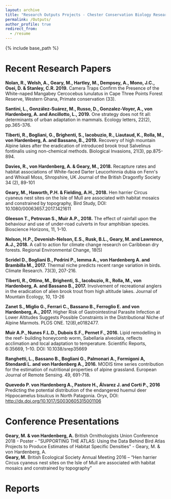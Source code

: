 ```yaml
---
layout: archive
title: "Research Outputs Projects - Chester Conservation Biology Research Group"
permalink: /Outputs/
author_profile: true
redirect_from:
  - /resume
---
```


{% include base_path %}

# Recent Research Papers

__Nolan, R., Welsh, A., Geary, M., Hartley, M., Dempsey, A., Mono, J.C., Osei, D. & Stanley, C.R. 2019.__ Camera Traps Confirm the Presence of the White-naped Mangabey  Cercocebus lunulatus in Cape Three Points Forest Reserve, Western Ghana, Primate conservation (33).  

__Santini, L., González‐Suárez, M., Russo, D., Gonzalez‐Voyer, A., von Hardenberg, A. and Ancillotto, L., 2019.__ One strategy does not fit all: determinants of urban adaptation in mammals. Ecology letters, 22(2), pp.365-376.  

__Tiberti, R., Bogliani, G., Brighenti, S., Iacobuzio, R., Liautaud, K., Rolla, M., von Hardenberg, A. and Bassano, B., 2019.__ Recovery of high mountain Alpine lakes after the eradication of introduced brook trout Salvelinus fontinalis using non-chemical methods. Biological Invasions, 21(3), pp.875-894.  

__Davies, R., von Hardenberg, A. & Geary, M., 2018.__ Recapture rates and habitat associations of White-faced Darter Leucorhinnia dubia on Fenn's and Whixall Moss, Shropshire, UK Journal of the British Dragonfly Society 34 (2), 89-101  

__Geary, M., Haworth, P.H. & Fielding, A.H., 2018.__ Hen harrier Circus cyaneus nest sites on the Isle of Mull are associated with habitat mosaics and constrained by topography, Bird Study, DOI: 10.1080/00063657.2017.1421611  

__Gleeson T., Petrovan S., Muir A.P., 2018.__ The effect of rainfall upon the behaviour and use of under-road culverts in four amphibian species. Bioscience Horizons, 11, 1–10.  

__Nelson, H.P., Devenish-Nelson, E.S., Rusk, B.L., Geary, M. and Lawrence, A.J., 2018.__ A call to action for climate change research on Caribbean dry forests. Regional Environmental Change, 18(5)  

__Scridel D., Bogliani B., Pedrini P., Iemma A., von Hardenberg A. and Brambilla M., 2017.__ Thermal niche predicts recent range variation in birds. Climate Research. 73(3), 207-216.   

__Tiberti, R., Ottino, M., Brighenti, S., Iacobuzio, R., Rolla, M., von Hardenberg, A.  and Bassano B., 2017.__ Involvement of recreational anglers in the eradication of alien brook trout from high altitude lakes. Journal of Mountain Ecology, 10, 13-26  

__Zanet S., Miglio G., Ferrari C., Bassano B., Ferroglio E. and  von Hardenberg, A., 2017.__ Higher Risk of Gastrointestinal Parasite Infection at Lower Altitudes Suggests Possible Constraints in the Distributional Niche of Alpine Marmots.  PLOS ONE. 12(8),e0182477.  

__Muir A.P., Nunes F.L.D., Dubois S.F., Pernet F., 2016.__ Lipid remodelling in the reef- building honeycomb worm, Sabellaria alveolata, reflects acclimation and local adaptation to temperature. Scientific Reports, 6:35669, 1–10. DOI: 10.1038/srep35669  

__Ranghetti, L., Bassano B., Bogliani G., Palmonari A., Formigoni A, Stendardi L. and  von Hardenberg A., 2016.__ MODIS time series contribution for the estimation of nutritional properties of alpine grassland. European Journal of Remote Sensing. 49, 691-718.  

__Quevedo P. von Hardenberg A.,  Pastore H., Álvarez J. and  Corti P., 2016__ Predicting the potential distribution of the endangered huemul deer Hippocamelus bisulcus in North Patagonia.  Oryx, DOI: http://dx.doi.org/10.1017/S0030605315001106   

# Conference Presentations

__Geary, M. & von Hardenberg, A.__ British Ornithologists Union Conference 2018 - Poster - "SUPPORTING THE ATLAS: Using the Data Behind Bird Atlas Projects to Produce Estimates of Habitat Specific Densities" - Geary, M. & von Hardenberg, A.  
__Geary, M.__ British Ecological Society Annual Meeting 2016 – “Hen harrier Circus cyaneus nest sites on the Isle of Mull are associated with habitat mosaics and constrained by topography”  

# Reports
